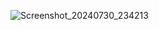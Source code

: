 ![Screenshot_20240730_234213](https://github.com/user-attachments/assets/438ad155-d20e-43c7-886a-e47aaf18ce5e)
